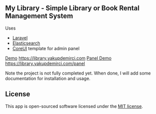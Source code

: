 ## My Library - Simple Library or Book Rental Management System

Uses 
- [Laravel](https://laravel.com)
- [Elasticsearch](https://elastic.co)
- [CoreUI](https://coreui.io/) template for admin panel


[Demo](https://library.yakupdemirci.com) https://library.yakupdemirci.com
[Panel Demo](https://library.yakupdemirci.com/panel) https://library.yakupdemirci.com/panel



Note the project is not fully completed yet. When done, I will add some documentation for installation and usage.

## License

This app is open-sourced software licensed under the [MIT license](https://opensource.org/licenses/MIT).
